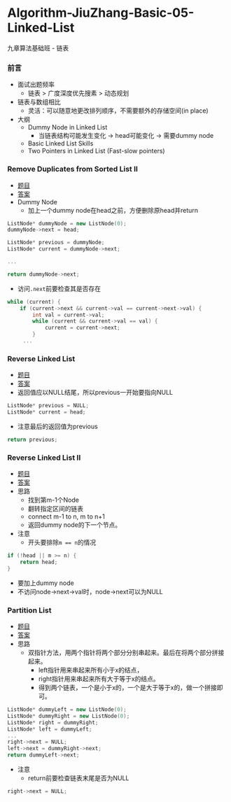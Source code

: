 # Algorithm-JiuZhang-Basic-05-Linked-List
九章算法基础班 - 链表

### 前言

- 面试出题频率
  - 链表 > 广度深度优先搜素 > 动态规划
- 链表与数组相比
  - 灵活：可以随意地更改排列顺序，不需要额外的存储空间(in place)
- 大纲
  - Dummy Node in Linked List
    - 当链表结构可能发生变化 -> head可能变化 -> 需要dummy node
  - Basic Linked List Skills
  - Two Pointers in Linked List (Fast-slow pointers)

### Remove Duplicates from Sorted List II

- [题目](http://www.lintcode.com/problem/remove-duplicates-from-sorted-list-ii/)
- [答案](http://www.jiuzhang.com/solutions/remove-duplicates-from-sorted-list-ii/)
- Dummy Node
  - 加上一个dummy node在head之前，方便删除原head并return
  
```cpp
ListNode* dummyNode = new ListNode(0);
dummyNode->next = head;

ListNode* previous = dummyNode;
ListNode* current = dummyNode->next;

...

return dummyNode->next;
```

- 访问`.next`前要检查其是否存在
```cpp
while (current) {
    if (current->next && current->val == current->next->val) {
        int val = current->val;
        while (current && current->val == val) {
            current = current->next;
        }
     ...
```

### Reverse Linked List
- [题目](http://www.lintcode.com/problem/reverse-linked-list/)
- [答案](http://www.jiuzhang.com/solutions/reverse-linked-list/)
- 返回值应以NULL结尾，所以previous一开始要指向NULL
```cpp
ListNode* previous = NULL;
ListNode* current = head;
```
- 注意最后的返回值为previous
```cpp
return previous;
```

### Reverse Linked List II
- [题目](http://www.lintcode.com/problem/reverse-linked-list-ii/)
- [答案](http://www.jiuzhang.com/solutions/reverse-linked-list-ii/)
- 思路
  - 找到第m-1个Node
  - 翻转指定区间的链表
  - connect m-1 to n, m to n+1
  - 返回dummy node的下一个节点。
- 注意
  - 开头要排除`m == n`的情况
```cpp
if (!head || m >= n) {
    return head;
}
```
  - 要加上dummy node
  - 不访问node->next->val时，node->next可以为NULL

### Partition List
- [题目](http://www.lintcode.com/problem/partition-list/)
- [答案](http://www.jiuzhang.com/solutions/partition-list/)
- 思路
  - 双指针方法，用两个指针将两个部分分别串起来。最后在将两个部分拼接起来。
    - left指针用来串起来所有小于x的结点，
    - right指针用来串起来所有大于等于x的结点。
    - 得到两个链表，一个是小于x的，一个是大于等于x的，做一个拼接即可。
```cpp
ListNode* dummyLeft = new ListNode(0);
ListNode* dummyRight = new ListNode(0);
ListNode* right = dummyRight;
ListNode* left = dummyLeft;
...
right->next = NULL;
left->next = dummyRight->next;
return dummyLeft->next;
```
- 注意
  - return前要检查链表末尾是否为NULL
```cpp
right->next = NULL;
```
